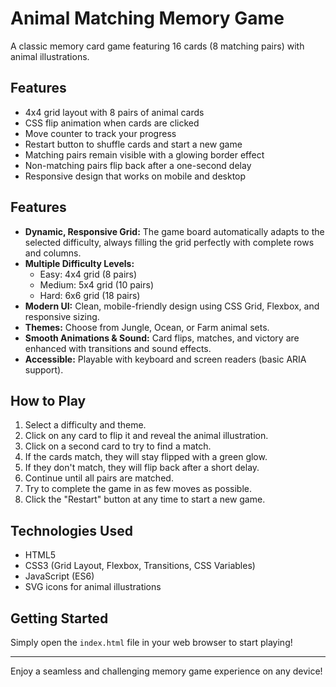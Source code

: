 # Animal Matching Memory Game

A classic memory card game featuring 16 cards (8 matching pairs) with animal illustrations.

## Features

- 4x4 grid layout with 8 pairs of animal cards
- CSS flip animation when cards are clicked
- Move counter to track your progress
- Restart button to shuffle cards and start a new game
- Matching pairs remain visible with a glowing border effect
- Non-matching pairs flip back after a one-second delay
- Responsive design that works on mobile and desktop

## Features

- **Dynamic, Responsive Grid:** The game board automatically adapts to the selected difficulty, always filling the grid perfectly with complete rows and columns.
- **Multiple Difficulty Levels:**
  - Easy: 4x4 grid (8 pairs)
  - Medium: 5x4 grid (10 pairs)
  - Hard: 6x6 grid (18 pairs)
- **Modern UI:** Clean, mobile-friendly design using CSS Grid, Flexbox, and responsive sizing.
- **Themes:** Choose from Jungle, Ocean, or Farm animal sets.
- **Smooth Animations & Sound:** Card flips, matches, and victory are enhanced with transitions and sound effects.
- **Accessible:** Playable with keyboard and screen readers (basic ARIA support).

## How to Play

1. Select a difficulty and theme.
2. Click on any card to flip it and reveal the animal illustration.
3. Click on a second card to try to find a match.
4. If the cards match, they will stay flipped with a green glow.
5. If they don't match, they will flip back after a short delay.
6. Continue until all pairs are matched.
7. Try to complete the game in as few moves as possible.
8. Click the "Restart" button at any time to start a new game.

## Technologies Used

- HTML5
- CSS3 (Grid Layout, Flexbox, Transitions, CSS Variables)
- JavaScript (ES6)
- SVG icons for animal illustrations

## Getting Started

Simply open the `index.html` file in your web browser to start playing!

---

Enjoy a seamless and challenging memory game experience on any device!
